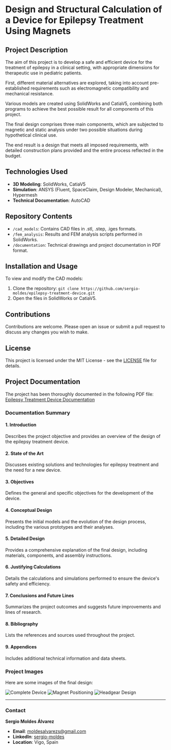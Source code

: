 # Design and Structural Calculation of a Device for Epilepsy Treatment Using Magnets

## Project Description

The aim of this project is to develop a safe and efficient device for the treatment of epilepsy in a clinical setting, with appropriate dimensions for therapeutic use in pediatric patients. 

First, different material alternatives are explored, taking into account pre-established requirements such as electromagnetic compatibility and mechanical resistance.

Various models are created using SolidWorks and CatiaV5, combining both programs to achieve the best possible result for all components of this project.

The final design comprises three main components, which are subjected to magnetic and static analysis under two possible situations during hypothetical clinical use.

The end result is a design that meets all imposed requirements, with detailed construction plans provided and the entire process reflected in the budget.

## Technologies Used

- **3D Modeling**: SolidWorks, CatiaV5
- **Simulation**: ANSYS (Fluent, SpaceClaim, Design Modeler, Mechanical), Hypermesh
- **Technical Documentation**: AutoCAD

## Repository Contents

- `/cad_models`: Contains CAD files in .stl, .step, .iges formats.
- `/fem_analysis`: Results and FEM analysis scripts performed in SolidWorks.
- `/documentation`: Technical drawings and project documentation in PDF format.

## Installation and Usage

To view and modify the CAD models:

1. Clone the repository: `git clone https://github.com/sergio-moldes/epilepsy-treatment-device.git`
2. Open the files in SolidWorks or CatiaV5.

## Contributions

Contributions are welcome. Please open an issue or submit a pull request to discuss any changes you wish to make.

## License

This project is licensed under the MIT License - see the [LICENSE](LICENSE) file for details.

## Project Documentation

The project has been thoroughly documented in the following PDF file: [Epilepsy Treatment Device Documentation](documentation/Epilepsy_Treatment_Device.pdf)

### Documentation Summary

#### 1. Introduction

Describes the project objective and provides an overview of the design of the epilepsy treatment device.

#### 2. State of the Art

Discusses existing solutions and technologies for epilepsy treatment and the need for a new device.

#### 3. Objectives

Defines the general and specific objectives for the development of the device.

#### 4. Conceptual Design

Presents the initial models and the evolution of the design process, including the various prototypes and their analyses.

#### 5. Detailed Design

Provides a comprehensive explanation of the final design, including materials, components, and assembly instructions.

#### 6. Justifying Calculations

Details the calculations and simulations performed to ensure the device's safety and efficiency.

#### 7. Conclusions and Future Lines

Summarizes the project outcomes and suggests future improvements and lines of research.

#### 8. Bibliography

Lists the references and sources used throughout the project.

#### 9. Appendices

Includes additional technical information and data sheets.

### Project Images

Here are some images of the final design:

![Complete Device](images/complete_device.png)
![Magnet Positioning](images/magnet_positioning.png)
![Headgear Design](images/headgear_design.png)

---

### Contact

**Sergio Moldes Álvarez**

- **Email**: [moldesalvarezs@gmail.com](mailto:moldesalvarezs@gmail.com)
- **LinkedIn**: [sergio-moldes](https://www.linkedin.com/in/sergio-moldes/)
- **Location**: Vigo, Spain

